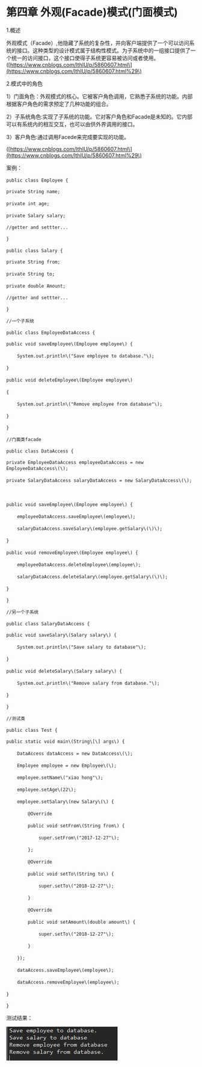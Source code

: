# 第四章 外观\(Facade\)模式\(门面模式\)

1.概述

外观模式（Facade）,他隐藏了系统的复杂性，并向客户端提供了一个可以访问系统的接口。这种类型的设计模式属于结构性模式。为子系统中的一组接口提供了一个统一的访问接口，这个接口使得子系统更容易被访问或者使用。\([https://www.cnblogs.com/lthIU/p/5860607.html\](https://www.cnblogs.com/lthIU/p/5860607.html%29\)

2.模式中的角色

1）门面角色：外观模式的核心。它被客户角色调用，它熟悉子系统的功能。内部根据客户角色的需求预定了几种功能的组合。

2）子系统角色:实现了子系统的功能。它对客户角色和Facade是未知的。它内部可以有系统内的相互交互，也可以由供外界调用的接口。

3）客户角色:通过调用Facede来完成要实现的功能。

\([https://www.cnblogs.com/lthIU/p/5860607.html\](https://www.cnblogs.com/lthIU/p/5860607.html%29\)

案例：

`public class Employee {`

```
private String name;

private int age;

private Salary salary;
```

`//getter and settter...`

`}`

`public class Salary {`

```
private String from;

private String to;

private double Amount;
```

`//getter and settter...`

`}`

`//一个子系统`

`public class EmployeeDataAccess {`

```
public void saveEmployee\(Employee employee\) {

    System.out.println\("Save employee to database."\);

}

public void deleteEmployee\(Employee employee\)

{

    System.out.println\("Remove employee from database"\);

}
```

`}`

`//门面类facade`

`public class DataAccess {`

```
private EmployeeDataAccess employeeDataAccess = new EmployeeDataAccess\(\);

private SalaryDataAccess salaryDataAccess = new SalaryDataAccess\(\);



public void saveEmployee\(Employee employee\) {

    employeeDataAccess.saveEmployee\(employee\);

    salaryDataAccess.saveSalary\(employee.getSalary\(\)\);

}

public void removeEmployee\(Employee employee\) {

    employeeDataAccess.deleteEmployee\(employee\);

    salaryDataAccess.deleteSalary\(employee.getSalary\(\)\);

}
```

`}`

`//另一个子系统`

`public class SalaryDataAccess {`

```
public void saveSalary\(Salary salary\) {

    System.out.println\("Save salary to database"\);

}

public void deleteSalary\(Salary salary\) {

    System.out.println\("Remove salary from database."\);

}
```

`}`

`//测试类`

`public class Test {`

```
public static void main\(String\[\] args\) {

    DataAccess dataAccess = new DataAccess\(\);

    Employee employee = new Employee\(\);

    employee.setName\("xiao hong"\);

    employee.setAge\(22\);

    employee.setSalary\(new Salary\(\) {

        @Override

        public void setFrom\(String from\) {

            super.setFrom\("2017-12-27"\);

        };

        @Override

        public void setTo\(String to\) {

            super.setTo\("2018-12-27"\);

        }

        @Override

        public void setAmount\(double amount\) {

            super.setTo\("2018-12-27"\);

        }

    });

    dataAccess.saveEmployee\(employee\);

    dataAccess.removeEmployee\(employee\);

}
```

`}`

测试结果：

![](/assets/image4_1.png)

